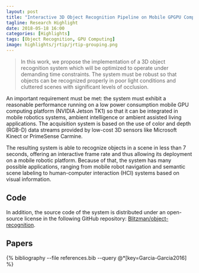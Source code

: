 ```yaml
---
layout: post
title: "Interactive 3D Object Recognition Pipeline on Mobile GPGPU Computing Platforms using Low-cost RGB-D Sensors"
tagline: Research Highlight
date: 2018-05-18 16:00
categories: [Highlights]
tags: [Object Recognition, GPU Computing]
image: highlights/jrtip/jrtip-grouping.png
---
```


<blockquote>
In this work, we propose the implementation of a 3D object recognition system which will be optimized to operate under demanding time constraints. The system must be robust so that objects can be recognized properly in poor light conditions and cluttered scenes with significant levels of occlusion.
</blockquote>

An important requirement must be met: the system must exhibit a reasonable performance running on a low power consumption mobile GPU computing platform (NVIDIA Jetson TK1) so that it can be integrated in mobile robotics systems, ambient intelligence or ambient assisted living applications. The acquisition system is based on the use of color and depth (RGB-D) data streams provided by low-cost 3D sensors like Microsoft Kinect or PrimeSense Carmine.

The resulting system is able to recognize objects in a scene in less than 7 seconds, offering an interactive frame rate and thus allowing its deployment on a mobile robotic platform. Because of that, the system has many possible applications, ranging from mobile robot navigation and semantic scene labeling to human-computer interaction (HCI) systems based on visual information.

## Code

In addition, the source code of the system is distributed under an open-source license in the following GitHub repository: [Blitzman/object-recognition](https://github.com/Blitzman/object-recognition).

## Papers

{% bibliography --file references.bib --query @*[key=Garcia-Garcia2016] %}

